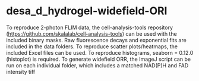 # desa_d_hydrogel-widefield-ORI
To reproduce 2-photon FLIM data, the cell-analysis-tools repository (https://github.com/skalalab/cell-analysis-tools) can be used with the included binary masks. Raw fluorescence decays and exponential fits are included in the data folders.
To reproduce scatter plots/heatmaps, the included Excel files can be used.
To reproduce histograms, seaborn = 0.12.0 (histoplot) is required.
To generate widefield ORR, the ImageJ script can be run on each individual folder, which includes a matched NAD(P)H and FAD intensity tiff
